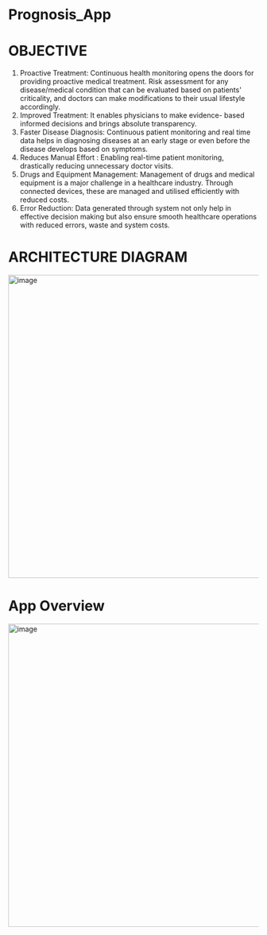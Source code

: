 # Prognosis_App

# OBJECTIVE

1. Proactive Treatment: Continuous health monitoring opens the doors for providing proactive medical treatment. Risk assessment for any disease/medical condition that can be evaluated based on patients' criticality, and doctors can make modifications to their usual lifestyle accordingly.
2. Improved Treatment: It enables physicians to make evidence- based informed decisions and brings absolute transparency.
3. Faster Disease Diagnosis: Continuous patient monitoring and real time data helps in diagnosing diseases at an early stage or even before the disease develops based on symptoms.
4. Reduces Manual Effort : Enabling real-time patient monitoring, drastically reducing unnecessary doctor visits.
5. Drugs and Equipment Management: Management of drugs and medical equipment is a major challenge in a healthcare industry. Through connected devices, these are managed and utilised efficiently with reduced costs.
6. Error Reduction: Data generated through system not only help in effective decision making but also ensure smooth healthcare operations with reduced errors, waste and system costs.

# ARCHITECTURE DIAGRAM

<img width="610" alt="image" src="https://i.postimg.cc/hjFhwdKj/conceptual-Model-Wh-BG.png">

# App Overview

<img width="610" alt="image" src="https://i.postimg.cc/1XK3d7zR/temp-Imagen-W1-XYg.avif">


